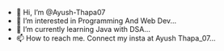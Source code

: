 - 👋 Hi, I’m @Ayush-Thapa07
- 👀 I’m interested in Programming And Web Dev...
- 🌱 I’m currently learning Java with DSA...
- 📫 How to reach me. Connect my insta at Ayush Thapa_07...


<!---
Ayush-Thapa07/Ayush-Thapa07 is a ✨ special ✨ repository because its `README.md` (this file) appears on your GitHub profile.
You can click the Preview link to take a look at your changes.
--->
